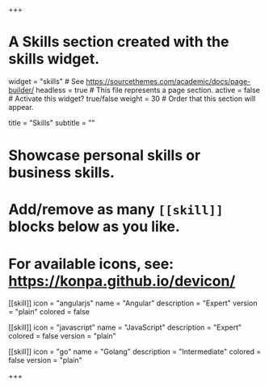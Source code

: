 +++
# A Skills section created with the skills widget.
widget = "skills"  # See https://sourcethemes.com/academic/docs/page-builder/
headless = true  # This file represents a page section.
active = false  # Activate this widget? true/false
weight = 30  # Order that this section will appear.

title = "Skills"
subtitle = ""

# Showcase personal skills or business skills.
# 
# Add/remove as many `[[skill]]` blocks below as you like.
# 
# For available icons, see: https://konpa.github.io/devicon/

[[skill]]
  icon = "angularjs"
  name = "Angular"
  description = "Expert"
  version = "plain"
  colored = false
  
[[skill]]
  icon = "javascript"
  name = "JavaScript"
  description = "Expert"
  colored = false
  version = "plain"

[[skill]]
  icon = "go"
  name = "Golang"
  description = "Intermediate"
  colored = false
  version = "plain"
  
+++

